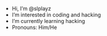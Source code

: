 - Hi, I’m @slplayz
- I’m interested in coding and hacking
- I’m currently learning hacking
- Pronouns: Him/He
